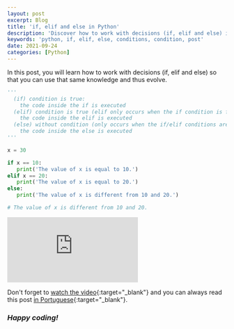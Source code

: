 ```yaml
---
layout: post
excerpt: Blog
title: 'if, elif and else in Python'
description: 'Discover how to work with decisions (if, elif and else) in the Python programming language. Get answers to your questions with the theory and examples presented.'
keywords: 'python, if, elif, else, conditions, condition, post'
date: 2021-09-24
categories: [Python]
---
```


In this post, you will learn how to work with decisions (if, elif and else) so that you can use that same knowledge and thus evolve.

```python
'''
  (if) condition is true:
    the code inside the if is executed
  (elif) condition is true (elif only occurs when the if condition is false):
    the code inside the elif is executed
  (else) without condition (only occurs when the if/elif conditions are false):
    the code inside the else is executed
'''

x = 30

if x == 10:
   print('The value of x is equal to 10.')
elif x == 20:
   print('The value of x is equal to 20.')
else:
   print('The value of x is different from 10 and 20.')

# The value of x is different from 10 and 20.
```

<div class="video-container">
  <iframe src="https://www.youtube.com/embed/27pMZOoPRzk" frameborder="0" allowfullscreen></iframe>
</div>

Don't forget to [watch the video](https://youtu.be/27pMZOoPRzk){:target="\_blank"} and you can always read this post [in Portuguese](https://caffeinealgorithm.com/blog/20210924/if-elif-e-else-em-python/){:target="\_blank"}.

### _Happy coding!_
